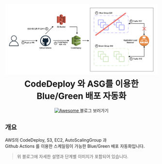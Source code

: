 <h1 align="center">
    <img width="" src="Overview.png" />
    <br> CodeDeploy 와 ASG를 이용한 Blue/Green 배포 자동화
</h1>

<p align="center">
  <a href="https://velog.io/@pmthk__/Github-Actions-%EA%B3%BC-AWS-CodeDeploy%EB%A5%BC-%EC%82%AC%EC%9A%A9%ED%95%9C-BlueGreen-%EB%B0%B0%ED%8F%AC-%EC%9E%90%EB%8F%99%ED%99%94">
      <img src="https://velog.velcdn.com/images/hyeongjun/post/5fff0129-f29b-4dfa-b28b-f3af0e11ed4f/image.png" alt="Awesome" width="20px">
  </a>
  <span>블로그 보러가기</span>
</p>

## 개요

AWS의 CodeDeploy, S3, EC2, AutoScalingGroup 과  
Github Actions 를 이용한 스케일링이 가능한 Blue/Green 배포 자동화입니다.

>위 블로그에 자세한 설명과 단계별 이미지가 포함되어 있습니다.